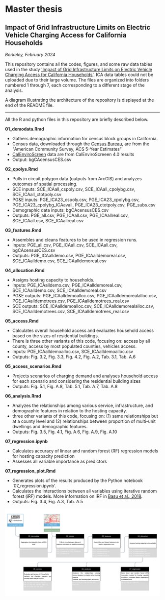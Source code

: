 # Master thesis
## Impact of Grid Infrastructure Limits on Electric Vehicle Charging Access for California Households
*Berkeley, February 2024*

This repository contains all the codes, figures, and some raw data tables used in the study ['Impact of Grid Infrastructure Limits on Electric Vehicle Charging Access for California Households'](https://github.com/louisrosset/MP_Grid_limits_EV_charging/files/14219976/240209_Grid_limits_EV_charging.pdf). ICA data tables could not be uploaded due to their large volume. The files are organized into folders numbered 1 through 7, each corresponding to a different stage of the analysis.

A diagram illustrating the architecture of the repository is displayed at the end of the README file.

***

All the R and python files in this repository are briefly described below.

**01_demodata.Rmd**
- Gathers demographic information for census block groups in California.
- Census data, downloaded through the [Census Bureau](https://data.census.gov/), are from the "American Community Survey, ACS 5-Year Estimates"
- [CalEnviroScreen](https://oehha.ca.gov/media/downloads/calenviroscreen/report/calenviroscreen40reportf2021.pdf) data are from CalEnviroScreeen 4.0 results
- Output: bgCAcensusCES.csv

**02_cpolys.Rmd**
- Pulls in circuit polygon data (outputs from ArcGIS) and analyzes outcomes of spatial processing.
- SCE inputs: SCE_ICAall_cspoly.csv, SCE_ICAall_cpolybg.csv, SCE_ICAall_ctotpoly.csv
- PG&E inputs: PGE_ICA23_cspoly.csv, PGE_ICA23_cpolybg.csv, PGE_ICA23_cpolybg_ICAavail, PGE_ICA23_ctotpoly.csv, PGE_subs.csv
- Demographic data inputs: bgCAcensusCES.csv
- Outputs: PGE_all.csv, PGE_ICAall.csv, PGE_ICAallreal.csv, SCE_ICAall.csv, SCE_ICAallreal.csv

**03_features.Rmd**
- Assembles and cleans features to be used in regression runs.
- Inputs: PGE_all.csv, PGE_ICAall.csv, SCE_ICAall.csv, bgCAcensusCES.csv
- Outputs: PGE_ICAalldemo.csv, PGE_ICAalldemoreal.csv, SCE_ICAalldemo.csv, SCE_ICAalldemoreal.csv

**04_allocation.Rmd**
- Assigns hosting capacity to households.
- Inputs: PGE_ICAalldemo.csv, PGE_ICAalldemoreal.csv, SCE_ICAalldemo.csv, SCE_ICAalldemoreal.csv
- PG&E outputs: PGE_ICAalldemoalloc.csv,  PGE_ICAalldemorealalloc.csv,  PGE_ICAalldemotrees.csv,  PGE_ICAalldemotrees_real.csv
- SCE outputs: SCE_ICAalldemoalloc.csv, SCE_ICAalldemorealalloc.csv, SCE_ICAalldemotrees.csv, SCE_ICAalldemotrees_real.csv

**05_access.Rmd**
- Calculates overall household access and evaluates household access based on the sizes of residential buildings.
- There is three other variants of this code, focusing on: access by all county, access by most populated counties, vehicles access.
- Inputs: PGE_ICAalldemoalloc.csv, SCE_ICAalldemoalloc.csv
- Outputs: Fig. 3.2, Fig. 3.3, Fig. 4.2, Fig. A.2, Tab. 3.1, Tab. A.6

**05_access_scenarios.Rmd**
- Projects scenarios of charging demand and analyses household access for each scenario and considering the residential building sizes
- Outputs: Fig. 5.1, Fig. A.8, Tab. 5.1, Tab. A.7, Tab. A.8

**06_analysis.Rmd**
- Analyzes the relationships among various service, infrastructure, and demographic features in relation to the hosting capacity.
- three other variants of this code, focusing on: (1) same relationships but at a county level and (2) relationships between proportion of multi-unit dwellings and demographic features. 
- Outputs: Fig. 3.5, Fig. 4.1, Fig. A.6, Fig. A.9, Fig. A.10

**07_regression.ipynb**
- Calculates accuracy of linear and random forest (RF) regression models for hosting capacity prediction
- Assesses all variable importance as predictors

**07_regression_plot.Rmd**
- Generates plots of the results produced by the Python notebook '07_regression.ipynb'.
- Calculates the interactions between all variables using iterative random forest (iRF) models. More information on iRF in [Basu et al., 2018](http://dx.doi.org/10.1073/pnas.1711236115).
- Outputs: Fig. 3.4, Fig. A.3, Tab. A.5

![Repository architecture diagram](https://github.com/louisrosset/MP_Grid_limits_EV_charging/blob/master/Code_architecture_diagram.png "Repository architecture diagram")
